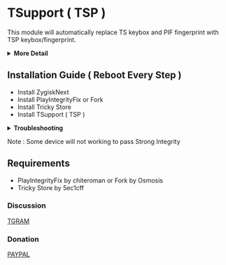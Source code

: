 # TSupport ( TSP )

This module will automatically replace TS keybox and PIF fingerprint with TSP keybox/fingerprint.

<details>
<summary>
<strong>
More Detail
</strong>
</summary>
Automatically disable XiaomiEU Inject Module to give support for XEU ROM. ( might not work for some XiaomiEU ROM )

Automatically add detection app such MoMo, Hunter, NativeDetector to denylist and spoof.

Auto detect TEE Broken, help Tricky Store working for TEE Broken device.
</details>


## Installation Guide ( Reboot Every Step )
- Install ZygiskNext
- Install PlayIntegrityFix or Fork
- Install Tricky Store
- Install TSupport ( TSP )

<details>
<summary>
<strong>
Troubleshooting
</strong>
</summary>

If you are having issue with Integrity, follow below Instruction :

STEP 1: Delete all module, Install PIF and check Integrity.

If you pass basic and device. Youre good to go to next step.

If youre not passing basic and device, check to your rom setting, maybe it has built-in PIF spoof, such prop spoof or GMS spoof, disable all.

STEP 2: Delete all module, Install Tricky Store and check KeyAttestation.

If showing AOSP root certificate, then youre good to go to full installation.

If showing revoke or something else such, passing GMS root certificate. Maybe you have built-in keybox spoof. Find it in setting and disable.

If youre on a stock ROM but still not showing AOSP, install TSupport and reboot. After boot you will need to remove Tricky Store and reboot again. After the boot, reinstall Tricky Store and do a check again to KeyAttestation.

STEP 3: Full Installation.

Install PIF latest, reboot.
Install Tricky Store and TSupport, reboot.

All Done. ( If you have anything that you don't understand, just ask in group, will reply ASAP )
</details>

Note : Some device will not working to pass Strong Integrity

## Requirements
* PlayIntegrityFix by chiteroman or Fork by Osmosis
* Tricky Store by 5ec1cff

### Discussion
[TGRAM](https://t.me/citraintegritytrick)

### Donation
[PAYPAL](https://paypal.me/CitraStanalone?country.x=US&locale.x=en_US)
